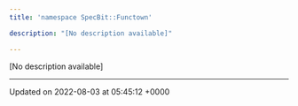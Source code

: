 ```yaml
---
title: 'namespace SpecBit::Functown'

description: "[No description available]"

---
```







[No description available]






-------------------------------

Updated on 2022-08-03 at 05:45:12 +0000